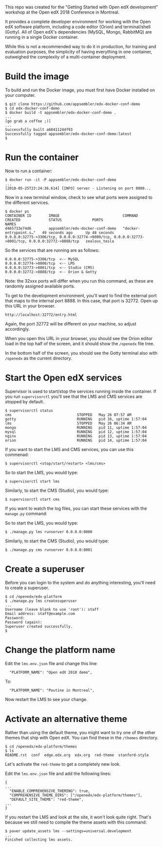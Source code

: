 This repo was created for the "Getting Started with Open edX development" workshop at the Open edX 2018 Conference in Montreal.

It provides a complete developer environment for working with the Open edX software platform, including a code editor (Orion) and terminal/shell (Gotty).
All of Open edX's dependencies (MySQL, Mongo, RabbitMQ) are running in a single Docker container. 

While this is not a recommended way to do it in production, for training and evaluation purposes, the simplicity of having everything in one container, outweighed the complexity of a multi-container deployment.

# Build the image

To build and run the Docker image, you must first have Docker installed on your computer.

```
$ git clone https://github.com/appsembler/edx-docker-conf-demo
$ cd edx-docker-conf-demo
$ docker build -t appsembler/edx-docker-conf-demo .
...
[go grab a coffee ;)]
...
Successfully built a60411244f93
Successfully tagged appsembler/edx-docker-conf-demo:latest
$
```

# Run the container

Now to run a container:

```
$ docker run -it -P appsembler/edx-docker-conf-demo
...
[2018-05-25T23:24:36.614] [INFO] server - Listening on port 8080...
```

Now in a new terminal window, check to see what ports were assigned to the different services.

```
$ docker ps
CONTAINER ID        IMAGE                             COMMAND                  CREATED             STATUS              PORTS                                                                                                NAMES
d465733e74d6        appsembler/edx-docker-conf-demo   "docker-entrypoint.s…"   49 seconds ago      Up 48 seconds       0.0.0.0:32775->3306/tcp, 0.0.0.0:32774->8000/tcp, 0.0.0.0:32773->8001/tcp, 0.0.0.0:32772->8888/tcp   zealous_tesla
```

So the services that are running are as follows:

```
0.0.0.0:32775->3306/tcp  <-- MySQL
0.0.0.0:32774->8000/tcp  <-- LMS
0.0.0.0:32773->8001/tcp  <-- Studio (CMS)
0.0.0.0:32772->8888/tcp  <-- Orion & Gotty
```

Note: the 32xxx ports will differ when you run this command, as these are randomly assigned available ports.

To get to the development environment, you'll want to find the external port that maps to the internal port 8888. In this case, that port is 32772. Open up this URL in your browser.

```
http://localhost:32772/entry.html
```

Again, the port 32772 will be different on your machine, so adjust accordingly.

When you open this URL in your browser, you should see the Orion editor load in the top half of the screen, and it should show the `/openedx` file tree.

In the bottom half of the screen, you should see the Gotty terminal also with `/openedx` as the current directory.

# Start the Open edX services

Supervisor is used to start/stop the services running inside the container. If you run `supervisorctl` you'll see that the LMS and CMS services are stopped by default.

```
$ supervisorctl status
cms                              STOPPED   May 26 07:57 AM
gotty                            RUNNING   pid 16, uptime 1:57:04
lms                              STOPPED   May 26 06:34 AM
mongo                            RUNNING   pid 11, uptime 1:57:04
mysql                            RUNNING   pid 12, uptime 1:57:04
nginx                            RUNNING   pid 13, uptime 1:57:04
orion                            RUNNING   pid 14, uptime 1:57:04
```

If you want to start the LMS and CMS services, you can use this commenad:

```
$ supervisorctl <stop/start/restart> <lms/cms>
```

So to start the LMS, you would type:

```
$ supervisorctl start lms
```

Similarly, to start the CMS (Studio), you would type:

```
$ supervisorctl start cms
```

If you want to watch the log files, you can start these services with the `manage.py` command:

So to start the LMS, you would type:

```
$ ./manage.py lms runserver 0.0.0.0:8000
```

Similarly, to start the CMS (Studio), you would type:

```
$ ./manage.py cms runserver 0.0.0.0:8001
```

# Create a superuser

Before you can login to the system and do anything interesting, you'll need to create a superuser.

```
$ cd /openedx/edx-platform
$ ./manage.py lms createsuperuser
...
Username (leave blank to use 'root'): staff
Email address: staff@example.com
Password:
Password (again):
Superuser created successfully.
$
```

# Change the platform name

Edit the `lms.env.json` file and change this line:

```
  "PLATFORM_NAME": "Open edX 2018 demo",
```

To:


```
  "PLATFORM_NAME": "Poutine in Montreal",
```

Now restart the LMS to see your change.


# Activate an alternative theme

Rather than using the default theme, you might want to try one of the other themes that ship with Open edX. You can find these in the `/themes` directory.

```
$ cd /openedx/edx-platform/themes
$ ls
README.rst  conf  edge.edx.org  edx.org  red-theme  stanford-style
```

Let's activate the `red-theme` to get a completely new look.

Edit the `lms.env.json` file and add the following lines:

```
{
...
  "ENABLE_COMPREHENSIVE_THEMING": true,
  "COMPREHENSIVE_THEME_DIRS": ["/openedx/edx-platform/themes"],
  "DEFAULT_SITE_THEME": "red-theme",
...
}
```

If you restart the LMS and look at the site, it won't look quite right. 
That's because we still need to compile the theme assets with this command:

```
$ paver update_assets lms --settings=universal.development
...
Finished collecting lms assets.
```